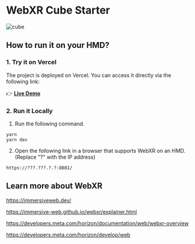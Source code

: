 # WebXR Cube Starter

![cube](https://github.com/user-attachments/assets/7ac5fb42-36c4-4e49-98b9-ae18a8300e47)

## How to run it on your HMD?
### 1. Try it on Vercel  
The project is deployed on Vercel. You can access it directly via the following link:  

👉 **[Live Demo](https://webxr-cube-starter.vercel.app/)**  

### 2. Run it Locally  
1. Run the following command.

```
yarn
yarn dev
```

2.  Open the following link in a browser that supports WebXR on an HMD.(Replace "?" with the IP address)

`https://???.???.?.?:8081/`

## Learn more about WebXR

https://immersiveweb.dev/

https://immersive-web.github.io/webxr/explainer.html

https://developers.meta.com/horizon/documentation/web/webxr-overview

https://developers.meta.com/horizon/develop/web
